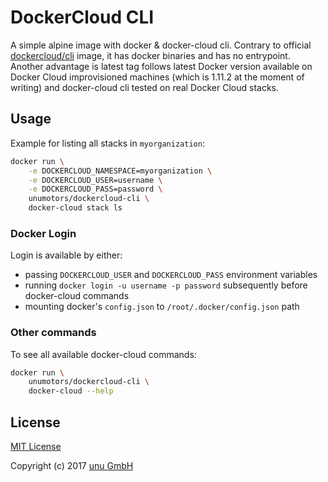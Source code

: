 # DockerCloud CLI

A simple alpine image with docker & docker-cloud cli. Contrary to official 
[dockercloud/cli](https://hub.docker.com/r/dockercloud/cli/) image, it has 
docker binaries and has no entrypoint. Another advantage is latest tag 
follows latest Docker version available on Docker Cloud improvisioned 
machines (which is 1.11.2 at the moment of writing) and docker-cloud cli 
tested on real Docker Cloud stacks.

## Usage

Example for listing all stacks in `myorganization`:

```sh
docker run \
    -e DOCKERCLOUD_NAMESPACE=myorganization \
    -e DOCKERCLOUD_USER=username \
    -e DOCKERCLOUD_PASS=password \
    unumotors/dockercloud-cli \
    docker-cloud stack ls
```

### Docker Login

Login is available by either:

- passing `DOCKERCLOUD_USER` and `DOCKERCLOUD_PASS` environment variables
- running `docker login -u username -p password` subsequently before docker-cloud commands
- mounting docker's `config.json` to `/root/.docker/config.json` path

### Other commands

To see all available docker-cloud commands:

```sh
docker run \
    unumotors/dockercloud-cli \
    docker-cloud --help
```

## License

[MIT License](LICENSE)

Copyright (c) 2017 [unu GmbH](https://unumotors.com)
